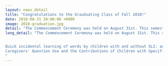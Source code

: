 ```yaml
---
layout: news_detail
title: "Congratulations to the Grauduating Class of Fall 2018!"
date: 2018-08-31 20:00:00 +0900
image: 2018-graduation.jpg
detail: "The Commencement Ceremony was held on August 31st. This semester, CLL researchers Minding Lee, Haeun Chung, and Sangeon Lee graduated with a MA degree in communications disorders. Congratulation!"
long_detail: "The Commencement Ceremony was held on August 31st. This semester, CLL researchers Minding Lee, Haeun Chung, and Sangeon Lee graduated with a MA degree in communications disorders. Congratulation!


Quick incidental learning of words by children with and without SLI: an EyeTracking study (Haeun Chung)
Caregivers' Question Use and the Contributions of Children with Specific Language Impairment and Typically Developing Children During Shared Book-Reading (Sangeon Lee)
"
---
```


